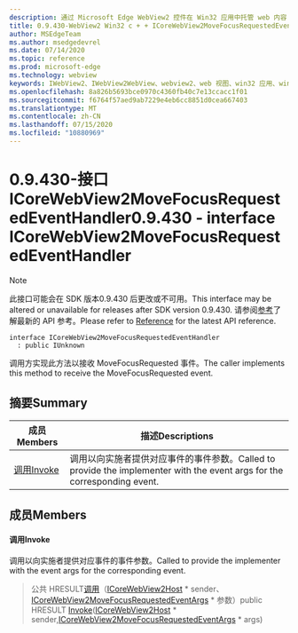 ```yaml
---
description: 通过 Microsoft Edge WebView2 控件在 Win32 应用中托管 web 内容
title: 0.9.430-WebView2 Win32 c + + ICoreWebView2MoveFocusRequestedEventHandler
author: MSEdgeTeam
ms.author: msedgedevrel
ms.date: 07/14/2020
ms.topic: reference
ms.prod: microsoft-edge
ms.technology: webview
keywords: IWebView2、IWebView2WebView、webview2、web 视图、win32 应用、win32、edge、ICoreWebView2、ICoreWebView2Host、浏览器控件、边缘 html
ms.openlocfilehash: 8a826b5693bce0970c4360fb40c7e13ccacc1f01
ms.sourcegitcommit: f6764f57aed9ab7229e4eb6cc8851d0cea667403
ms.translationtype: MT
ms.contentlocale: zh-CN
ms.lasthandoff: 07/15/2020
ms.locfileid: "10880969"
---
```

# <span data-ttu-id="c72cb-104">0.9.430-接口 ICoreWebView2MoveFocusRequestedEventHandler</span><span class="sxs-lookup"><span data-stu-id="c72cb-104">0.9.430 - interface ICoreWebView2MoveFocusRequestedEventHandler</span></span> 

> [!NOTE]
> <span data-ttu-id="c72cb-105">此接口可能会在 SDK 版本0.9.430 后更改或不可用。</span><span class="sxs-lookup"><span data-stu-id="c72cb-105">This interface may be altered or unavailable for releases after SDK version 0.9.430.</span></span> <span data-ttu-id="c72cb-106">请参阅[参考](../../../webview2-api-reference.md)了解最新的 API 参考。</span><span class="sxs-lookup"><span data-stu-id="c72cb-106">Please refer to [Reference](../../../webview2-api-reference.md) for the latest API reference.</span></span>

```
interface ICoreWebView2MoveFocusRequestedEventHandler
  : public IUnknown
```

<span data-ttu-id="c72cb-107">调用方实现此方法以接收 MoveFocusRequested 事件。</span><span class="sxs-lookup"><span data-stu-id="c72cb-107">The caller implements this method to receive the MoveFocusRequested event.</span></span>

## <span data-ttu-id="c72cb-108">摘要</span><span class="sxs-lookup"><span data-stu-id="c72cb-108">Summary</span></span>

 <span data-ttu-id="c72cb-109">成员</span><span class="sxs-lookup"><span data-stu-id="c72cb-109">Members</span></span>                        | <span data-ttu-id="c72cb-110">描述</span><span class="sxs-lookup"><span data-stu-id="c72cb-110">Descriptions</span></span>
--------------------------------|---------------------------------------------
[<span data-ttu-id="c72cb-111">调用</span><span class="sxs-lookup"><span data-stu-id="c72cb-111">Invoke</span></span>](#invoke) | <span data-ttu-id="c72cb-112">调用以向实施者提供对应事件的事件参数。</span><span class="sxs-lookup"><span data-stu-id="c72cb-112">Called to provide the implementer with the event args for the corresponding event.</span></span>

## <span data-ttu-id="c72cb-113">成员</span><span class="sxs-lookup"><span data-stu-id="c72cb-113">Members</span></span>

#### <span data-ttu-id="c72cb-114">调用</span><span class="sxs-lookup"><span data-stu-id="c72cb-114">Invoke</span></span> 

<span data-ttu-id="c72cb-115">调用以向实施者提供对应事件的事件参数。</span><span class="sxs-lookup"><span data-stu-id="c72cb-115">Called to provide the implementer with the event args for the corresponding event.</span></span>

> <span data-ttu-id="c72cb-116">公共 HRESULT[调用](#invoke)（[ICoreWebView2Host](ICoreWebView2Host.md) \* sender、[ICoreWebView2MoveFocusRequestedEventArgs](ICoreWebView2MoveFocusRequestedEventArgs.md) \* 参数）</span><span class="sxs-lookup"><span data-stu-id="c72cb-116">public HRESULT [Invoke](#invoke)([ICoreWebView2Host](ICoreWebView2Host.md) \* sender,[ICoreWebView2MoveFocusRequestedEventArgs](ICoreWebView2MoveFocusRequestedEventArgs.md) \* args)</span></span>

